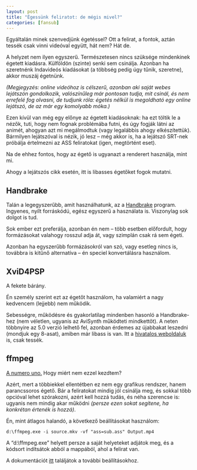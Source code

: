 ```yaml
---
layout: post
title: "Égessünk feliratot: de mégis mivel?"
categories: [fansub]
---
```


Egyáltalán minek szenvedjünk égetéssel? Ott a felirat, a fontok, aztán tessék csak vinni videóval együtt, hát nem? Hát de.


A helyzet nem ilyen egyszerű. Természetesen nincs szüksége mindenkinek égetett kiadásra. Külföldön (szinte) senki sem csinálja. Azonban ha szeretnénk Indavideós kiadásokat (a többség pedig úgy tűnik, szeretne), akkor muszáj égetnünk.

*(Megjegyzés: online videóhoz is célszerű, azonban aki saját webes lejátszón gondolkozik, valószínűleg már pontosan tudja, mit csinál, és nem errefelé fog olvasni,
de tudjunk róla: égetés nélkül is megoldható egy online lejátszó, de az már egy komolyabb móka.)*


Ezen kívül van még egy előnye az égetett kiadásoknak: ha ezt töltik le a nézők, tuti, hogy nem fognak problémába futni, és úgy fogják látni az animét, ahogyan azt mi megálmodtuk (vagy legalábbis ahogy elkészítettük).
Bármilyen lejátszóval is nézik, jó lesz – még akkor is, ha a lejátszó SRT-nek próbálja értelmezni az ASS feliratokat (igen, megtörtént eset).


Na de ehhez fontos, hogy az égető is ugyanazt a renderert használja, mint mi.

Ahogy a lejátszós cikk esetén, itt is libasses égetőket fogok mutatni.


## Handbrake

Talán a legegyszerűbb, amit használhatunk, az a [Handbrake](https://handbrake.fr/) program. Ingyenes, nyílt forráskódú, egész egyszerű a használata is. Viszonylag sok dolgot is tud.

Sok ember ezt preferálja, azonban én nem – több esetben előfordult, hogy formázásokat valahogy rosszul adja át, vagy szimplán csak rá sem égeti.

Azonban ha egyszerűbb formázásokról van szó, vagy esetleg nincs is, továbbra is kitűnő alternatíva – én speciel konvertálásra használom.


## XviD4PSP

A fekete bárány.

Én személy szerint ezt az égetőt használom, ha valamiért a nagy kedvencem (lejjebb) nem működik.

Sebességre, működésre és gyakorlatilag mindenben hasonló a Handbrake-hez (nem véletlen, ugyanis az AviSynth működteti mindkettőt).
A neten többnyire az 5.0 verzió lelhető fel, azonban érdemes az újabbakat leszedni (mondjuk egy 8-asat), amiben már libass is van. Itt a [hivatalos weboldaluk](https://winnydows.com/en/downloads/) is, csak tessék.


## ffmpeg

[A numero uno.](https://ffmpeg.org/) Hogy miért nem ezzel kezdtem?

Azért, mert a többiekkel ellentétben ez nem egy grafikus rendszer, hanem parancssoros égető. Bár a feliratokat mindig jól csinálja meg, és sokkal több opcióval lehet szórakozni,
azért kell hozzá tudás, és néha szerencse is: ugyanis nem mindig akar működni *(persze ezen sokat segítene, ha konkrétan értenék is hozzá)*.


Én, mint átlagos halandó, a következő beállításokat használom:
	
`d:\ffmpeg.exe -i source.mkv -vf "ass=sub.ass" Output.mp4`


A “d:\ffmpeg.exe” helyett persze a saját helyeteket adjátok meg, és a kódsort indítsátok abból a mappából, ahol a felirat van.


A dokumentációt [itt](https://ffmpeg.org/ffmpeg.html) találjátok a további beállításokhoz.